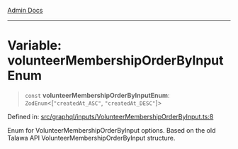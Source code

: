 [Admin Docs](/)

***

# Variable: volunteerMembershipOrderByInputEnum

> `const` **volunteerMembershipOrderByInputEnum**: `ZodEnum`\<\[`"createdAt_ASC"`, `"createdAt_DESC"`\]\>

Defined in: [src/graphql/inputs/VolunteerMembershipOrderByInput.ts:8](https://github.com/Sourya07/talawa-api/blob/61a1911602b2f0aac7635e08ae2918f4f768e8ff/src/graphql/inputs/VolunteerMembershipOrderByInput.ts#L8)

Enum for VolunteerMembershipOrderByInput options.
Based on the old Talawa API VolunteerMembershipOrderByInput structure.
